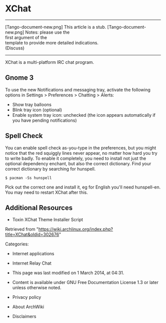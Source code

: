 XChat
=====

  ------------------------ ------------------------ ------------------------
  [Tango-document-new.png] This article is a stub.  [Tango-document-new.png]
                           Notes: please use the    
                           first argument of the    
                           template to provide more 
                           detailed indications.    
                           (Discuss)                
  ------------------------ ------------------------ ------------------------

XChat is a multi-platform IRC chat program.

Gnome 3
-------

To use the new Notifications and messaging tray, activate the following
options in Settings > Preferences > Chatting > Alerts:

-   Show tray balloons
-   Blink tray icon (optional)
-   Enable system tray icon: unchecked (the icon appears automatically
    if you have pending notifications)

Spell Check
-----------

You can enable spell check as-you-type in the preferences, but you might
notice that the red squiggly lines never appear, no matter how hard you
try to write badly. To enable it completely, you need to install not
just the optional dependency enchant, but also the correct dictionary.
Find your correct dictionary by searching for hunspell.

    $ pacman -Ss hunspell

Pick out the correct one and install it, eg for English you'll need
hunspell-en. You may need to restart XChat after this.

Additional Resources
--------------------

-   Toxin XChat Theme Installer Script

Retrieved from
"https://wiki.archlinux.org/index.php?title=XChat&oldid=302676"

Categories:

-   Internet applications
-   Internet Relay Chat

-   This page was last modified on 1 March 2014, at 04:31.
-   Content is available under GNU Free Documentation License 1.3 or
    later unless otherwise noted.
-   Privacy policy
-   About ArchWiki
-   Disclaimers
